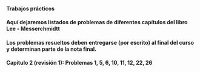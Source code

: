 #### Trabajos prácticos
#### Aquí dejaremos listados de problemas de diferentes capítulos del libro Lee - Messerchmidtt
#### Los problemas resueltos deben entregarse (por escrito) al final del curso y determinan parte de la nota final.
####
#### Capítulo 2 (revisión 1):  Problemas 1, 5, 6, 10, 11, 12, 22, 26
####
